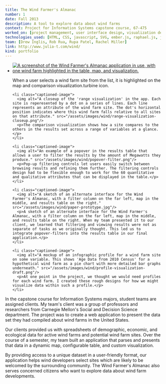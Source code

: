 ```yaml
---
title: The Wind Farmer's Almanac
number: 1
date: Fall 2013
description: A tool to explore data about wind farms
context: Project for Information Systems capstone course, 67-475
worked_on: [project management, user interface design, visualization design, front-end development]
technologies_used: [HTML, CSS, javascript, SVG, ember.js, raphael.js, jQuery]
team: [Drew Inglis, Rob Rua, Rupa Patel, Rachel Miller]
link: http://www.julia-t.com/wind/
kind: portfolio
---
```


<div class="images">
  <ul>
    <li class="captioned-image">
      <a href="#" data-fluidbox>
        <img alt="A screenshot of the Wind Farmer's Almanac application in use, with one wind farm highlighted in the table, map, and visualization." src="/assets/images/wind/wind-farmers-almanac.png"/>
      </a>
      <p>When a user selects a wind farm site from the list, it is highlighted on the map and comparison visualization.turbine icon.</p>
    </li>

    <li class="captioned-image">
      <img alt="A closeup of the 'range visualization' in the app. Each site is reperesented by a dot on a series of lines. Each line represents an attribute of the wind farm site. The dot's horizontal position indicates where this wind farm falls relative to all sites on that attribute." src="/assets/images/wind/range-visualization-closeup.png"/>
      <p>The comparison visualization shows how a site compares to the others in the results set across a range of variables at a glance.</p>
    </li>

    <li class="captioned-image">
      <img alt="An example of a popover in the results table that allows a user to filter the results by the amount of Megawatts they produce." src="/assets/images/wind/popover-filter.png"/>
      <p>Pop-up filtering controls let users easily switch between browsing results and refining them further. The filtering controls design had to be flexible enough to work for the 60 quantitative and qualitative attributes that can be displayed in the table.</p>
    </li>

    <li class="captioned-image">
      <img alt="A sketch of an alternate interface for the Wind Farmer's Almanac, with a filter column on the far left, map in the middle, and results table on the right." src="/assets/images/wind/paper-prototype.jpg"/>
      <p>A sketch of an alternate interface for the Wind Farmer's Almanac, with a filter column on the far left, map in the middle, and results table on the right. When my team presented it to our client, we learned that filtering and viewing results were not as separate of tasks as we originally thought. This led us to integrate popover-filters into the results table in our final application.</p>
    </li>

    <li class="captioned-image">
      <img alt="A mockup of an infographic profile for a wind farm site on some variable. This shows 'Age Data from 2010 Census' for a hypothetical wind farm as a pie chart with more detailed bar graphs underneath." src="/assets/images/wind/profile-visualization-draft.png"/>
      <p>At one point in the project, we thought we would need profiles for each wind farm. I created these rough designs for how we might visualize data within such a profile.</p>
    </li>
  </ul>
</div>

<div class="project-overview">
  <p>In the capstone course for Information Systems majors, student teams are assigned clients. My team's client was a group of professors and researchers from Carnegie Mellon's Social and Decision Science department. The project was to create a web application to present the data set they had compiled about wind farms in the United States.</p>

  <p>Our clients provided us with spreadsheets of demographic, economic, and ecological data for active wind farms and potential wind farm sites. Over the course of a semester, my team built an application that parses and presents that data in a dynamic map, configurable table, and custom visualization.</p>

  <p>By providing access to a unique dataset in a user-friendly format, our application helps wind developers select sites which are likely to be welcomed by the surrounding community. The Wind Farmer's Almanac also serves concerned citizens who want to explore data about wind farm developments.</p>
</div>